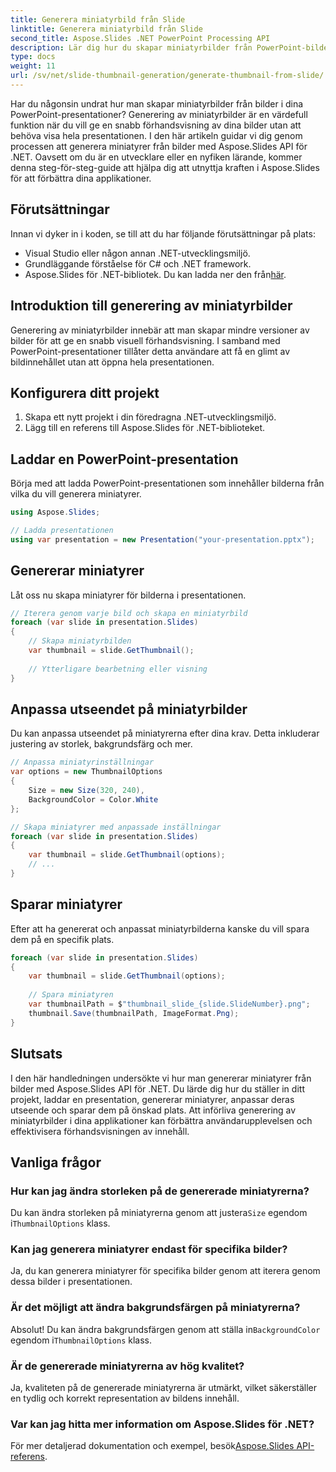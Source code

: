 ```yaml
---
title: Generera miniatyrbild från Slide
linktitle: Generera miniatyrbild från Slide
second_title: Aspose.Slides .NET PowerPoint Processing API
description: Lär dig hur du skapar miniatyrbilder från PowerPoint-bilder med Aspose.Slides för .NET. Steg-för-steg guide med källkod. Förbättra användarupplevelsen med förhandsvisningar av bilder.
type: docs
weight: 11
url: /sv/net/slide-thumbnail-generation/generate-thumbnail-from-slide/
---
```


Har du någonsin undrat hur man skapar miniatyrbilder från bilder i dina PowerPoint-presentationer? Generering av miniatyrbilder är en värdefull funktion när du vill ge en snabb förhandsvisning av dina bilder utan att behöva visa hela presentationen. I den här artikeln guidar vi dig genom processen att generera miniatyrer från bilder med Aspose.Slides API för .NET. Oavsett om du är en utvecklare eller en nyfiken lärande, kommer denna steg-för-steg-guide att hjälpa dig att utnyttja kraften i Aspose.Slides för att förbättra dina applikationer.

## Förutsättningar

Innan vi dyker in i koden, se till att du har följande förutsättningar på plats:

- Visual Studio eller någon annan .NET-utvecklingsmiljö.
- Grundläggande förståelse för C# och .NET framework.
-  Aspose.Slides för .NET-bibliotek. Du kan ladda ner den från[här](https://releases.aspose.com/slides/net/).

## Introduktion till generering av miniatyrbilder

Generering av miniatyrbilder innebär att man skapar mindre versioner av bilder för att ge en snabb visuell förhandsvisning. I samband med PowerPoint-presentationer tillåter detta användare att få en glimt av bildinnehållet utan att öppna hela presentationen.

## Konfigurera ditt projekt

1. Skapa ett nytt projekt i din föredragna .NET-utvecklingsmiljö.
2. Lägg till en referens till Aspose.Slides för .NET-biblioteket.

## Laddar en PowerPoint-presentation

Börja med att ladda PowerPoint-presentationen som innehåller bilderna från vilka du vill generera miniatyrer.

```csharp
using Aspose.Slides;

// Ladda presentationen
using var presentation = new Presentation("your-presentation.pptx");
```

## Genererar miniatyrer

Låt oss nu skapa miniatyrer för bilderna i presentationen.

```csharp
// Iterera genom varje bild och skapa en miniatyrbild
foreach (var slide in presentation.Slides)
{
    // Skapa miniatyrbilden
    var thumbnail = slide.GetThumbnail();
    
    // Ytterligare bearbetning eller visning
}
```

## Anpassa utseendet på miniatyrbilder

Du kan anpassa utseendet på miniatyrerna efter dina krav. Detta inkluderar justering av storlek, bakgrundsfärg och mer.

```csharp
// Anpassa miniatyrinställningar
var options = new ThumbnailOptions
{
    Size = new Size(320, 240),
    BackgroundColor = Color.White
};

// Skapa miniatyrer med anpassade inställningar
foreach (var slide in presentation.Slides)
{
    var thumbnail = slide.GetThumbnail(options);
    // ...
}
```

## Sparar miniatyrer

Efter att ha genererat och anpassat miniatyrbilderna kanske du vill spara dem på en specifik plats.

```csharp
foreach (var slide in presentation.Slides)
{
    var thumbnail = slide.GetThumbnail(options);
    
    // Spara miniatyren
    var thumbnailPath = $"thumbnail_slide_{slide.SlideNumber}.png";
    thumbnail.Save(thumbnailPath, ImageFormat.Png);
}
```

## Slutsats

I den här handledningen undersökte vi hur man genererar miniatyrer från bilder med Aspose.Slides API för .NET. Du lärde dig hur du ställer in ditt projekt, laddar en presentation, genererar miniatyrer, anpassar deras utseende och sparar dem på önskad plats. Att införliva generering av miniatyrbilder i dina applikationer kan förbättra användarupplevelsen och effektivisera förhandsvisningen av innehåll.

## Vanliga frågor

### Hur kan jag ändra storleken på de genererade miniatyrerna?

 Du kan ändra storleken på miniatyrerna genom att justera`Size` egendom i`ThumbnailOptions` klass.

### Kan jag generera miniatyrer endast för specifika bilder?

Ja, du kan generera miniatyrer för specifika bilder genom att iterera genom dessa bilder i presentationen.

### Är det möjligt att ändra bakgrundsfärgen på miniatyrerna?

 Absolut! Du kan ändra bakgrundsfärgen genom att ställa in`BackgroundColor` egendom i`ThumbnailOptions` klass.

### Är de genererade miniatyrerna av hög kvalitet?

Ja, kvaliteten på de genererade miniatyrerna är utmärkt, vilket säkerställer en tydlig och korrekt representation av bildens innehåll.

### Var kan jag hitta mer information om Aspose.Slides för .NET?

 För mer detaljerad dokumentation och exempel, besök[Aspose.Slides API-referens](https://reference.aspose.com/slides/net/).